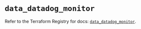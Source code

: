 # `data_datadog_monitor`

Refer to the Terraform Registry for docs: [`data_datadog_monitor`](https://registry.terraform.io/providers/datadog/datadog/3.54.0/docs/data-sources/monitor).
